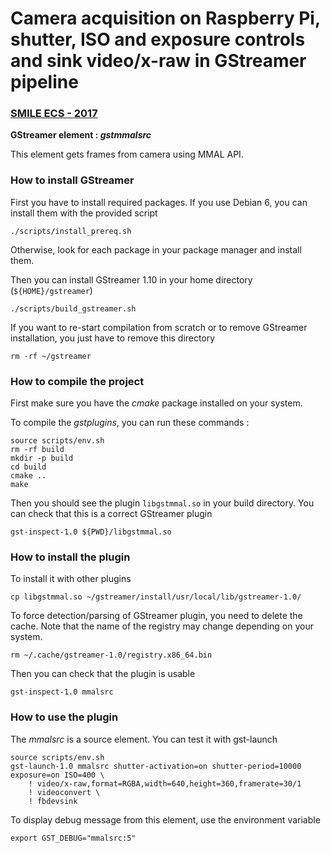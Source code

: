 # Camera acquisition on Raspberry Pi, shutter, ISO and exposure controls and sink video/x-raw in GStreamer pipeline
### [SMILE ECS - 2017](www.smile.fr)

**GStreamer element : *gstmmalsrc***

This element gets frames from camera using MMAL API.


### How to install GStreamer

First you have to install required packages. If you use Debian 6, you can
install them with the provided script

`./scripts/install_prereq.sh`

Otherwise, look for each package in your package manager and install them.

Then you can install GStreamer 1.10 in your home directory (`${HOME}/gstreamer`)

`./scripts/build_gstreamer.sh`

If you want to re-start compilation from scratch or to remove GStreamer
installation, you just have to remove this directory

`rm -rf ~/gstreamer`

### How to compile the project

First make sure you have the *cmake* package installed on your system.

To compile the *gstplugins*, you can run these commands :

```
source scripts/env.sh
rm -rf build
mkdir -p build
cd build
cmake ..
make
```

Then you should see the plugin `libgstmmal.so` in your build directory.
You can check that this is a correct GStreamer plugin

`gst-inspect-1.0 ${PWD}/libgstmmal.so`

### How to install the plugin

To install it with other plugins

`cp libgstmmal.so ~/gstreamer/install/usr/local/lib/gstreamer-1.0/`

To force detection/parsing of GStreamer plugin, you need to delete the cache.
Note that the name of the registry may change depending on your system.

`rm ~/.cache/gstreamer-1.0/registry.x86_64.bin`

Then you can check that the plugin is usable

`gst-inspect-1.0 mmalsrc`

### How to use the plugin

The *mmalsrc* is a source element. You can test it with gst-launch

```
source scripts/env.sh
gst-launch-1.0 mmalsrc shutter-activation=on shutter-period=10000 exposure=on ISO=400 \
    ! video/x-raw,format=RGBA,width=640,height=360,framerate=30/1
	! videoconvert \
    ! fbdevsink
```

To display debug message from this element, use the environment variable

`export GST_DEBUG="mmalsrc:5"`
